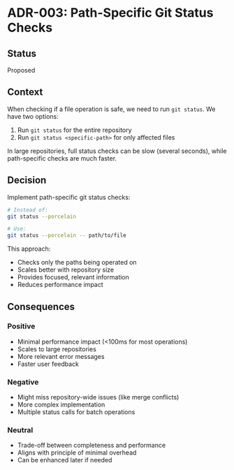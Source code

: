# ADR-003: Path-Specific Git Status Checks

## Status
Proposed

## Context

When checking if a file operation is safe, we need to run `git status`. We have two options:
1. Run `git status` for the entire repository
2. Run `git status <specific-path>` for only affected files

In large repositories, full status checks can be slow (several seconds), while path-specific checks are much faster.

## Decision

Implement path-specific git status checks:
```bash
# Instead of:
git status --porcelain

# Use:
git status --porcelain -- path/to/file
```

This approach:
- Checks only the paths being operated on
- Scales better with repository size
- Provides focused, relevant information
- Reduces performance impact

## Consequences

### Positive
- Minimal performance impact (<100ms for most operations)
- Scales to large repositories
- More relevant error messages
- Faster user feedback

### Negative
- Might miss repository-wide issues (like merge conflicts)
- More complex implementation
- Multiple status calls for batch operations

### Neutral
- Trade-off between completeness and performance
- Aligns with principle of minimal overhead
- Can be enhanced later if needed